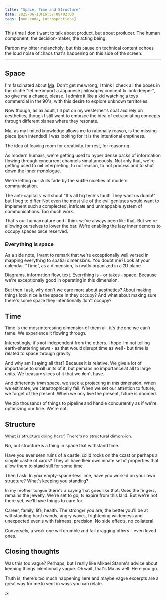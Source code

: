 ```yaml
---
title: "Space, Time and Structure"
date: 2025-06-13T16:57:08+02:00
tags: [non-code, introspections]
---
```


This time I don't want to talk about product, but about producer.
The human component, the decision-maker, the acting being.

Pardon my bitter melancholy, but this pause on technical content echoes the loud noise of chaos that's happening on this side of the screen.

---

## Space

I'm fascinated about [Ma](https://en.wikipedia.org/wiki/Ma_(negative_space)). Don't get me wrong, I think I check all the boxes in the cliché "let me import a Japanese philosophy concept to look deeper", so give me a chance, please.
I admire it like a kid watching a toys commercial in the 90's, with this desire to explore unknown territories.

Now though, as an adult, I'll put on my westerner's coat and rely on aesthetics, though I still want to embrace the idea of extrapolating concepts through different planes where they resonate.

Ma, as my limited knowledge allows me to rationally reason, is the missing piece (pun intended) I was looking for. It is the intentional emptiness.

The idea of leaving room for creativity, for rest, for reasoning.

As modern humans, we're getting used to hyper dense packs of information flowing through concurrent channels simultaneously. Not only that, we're getting used to not interpreting, to not reason, to not process and to shut down the inner monologue.

We're letting our skills fade by the subtle niceties of modern communication.

The anti-capitalist will shout "It's all big tech's fault! They want us dumb!" but I beg to differ. Not even the most vile of the evil geniuses would want to implement such a complected, intricate and unmappable system of communications. Too much work.

That's our human nature and I think we've always been like that. But we're allowing ourselves to lower the bar. We're enabling the lazy inner demons to occupy spaces once reserved.

### Everything is space

As a side note, I want to remark that we're exceptionally well versed in mapping everything to spatial dimensions. You doubt me?
Look at your calendar. "Time", as a dimension, is neatly organized in a 2D plane.

Diagrams, information flow, text. Everything is - or takes - space. Because we're exceptionally good in operating in this dimension.

But then I ask, why don't we care more about aesthetics? About making things look nice in the space in they occupy? And what about making sure there's some space they intentionally don't occupy?

## Time

Time is the most interesting dimension of them all. It's the one we can't tame. We experience it flowing through.

Interestingly, it's not independent from the others. I hope I'm not telling earth-shattering news - as that would disrupt time as well - but time is related to space through gravity.

And why am I saying all that? Because it is relative. We give a lot of importance to small units of it, but perhaps no importance at all to large units. We treasure slices of it that we don't have.

And differently from space, we suck at projecting in this dimension. When we estimate, we catastrophically fail. When we set our attention to future, we forget of the present. When we only live the present, future is doomed.

We zip thousands of things to pipeline and handle concurrently as if we're optimizing our time. We're not.

## Structure

What is structure doing here? There's no structural dimension.

No, but structure is a thing in space that withstand time.

Have you ever seen ruins of a castle, solid rocks on the coast or perhaps a simple castle of cards? They all have their own innate set of properties that allow them to stand still for some time.

Then I ask: In your empty-space-less time, have you worked on your own structure? What's keeping you standing?

In my mother tongue there's a saying that goes like that: Goes the fingers, remains the jewelry. We're set to go, to expire from this land. But we're not there yet, we'll have things to care for.

Career, family, life, health. The stronger you are, the better you'll be at withstanding harsh winds, angry waves, frightening wilderness and unexpected events with fairness, precision. No side effects, no collateral.

Conversely, a weak one will crumble and fall dragging others - even loved ones.

## Closing thoughts

Was this too vague? Perhaps, but I really like Mikael Stanne's advice about keeping things intentionally vague. Oh wait, that's Ma as well. Here you go.

Truth is, there's too much happening here and maybe vague excerpts are a great way for me to vent in ways you can relate.

:x
